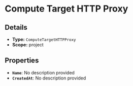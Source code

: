 # Compute Target HTTP Proxy

## Details

- **Type:** `ComputeTargetHTTPProxy`
- **Scope:** project

## Properties

- **`Name`**: No description provided
- **`CreatedAt`**: No description provided
